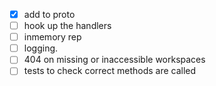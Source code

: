 - [x] add to proto
- [ ] hook up the handlers
- [ ] inmemory rep
- [ ] logging.
- [ ] 404 on missing or inaccessible workspaces
- [ ] tests to check correct methods are called
